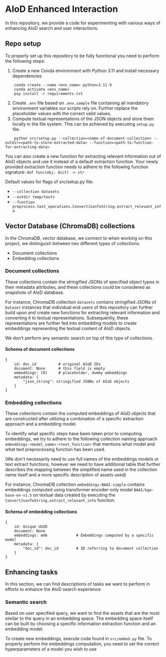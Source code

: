 # AIoD Enhanced Interaction

In this repository, we provide a code for experimenting with various ways of enhancing AIoD search and user interactions.

## Repo setup

To properly set up this repository to be fully functional you need to perform the following steps:

1. Create a new Conda environment with Python 3.11 and install necessary dependencies
```
    conda create --name <env_name> python=3.11.9
    conda activate <env_name>
    pip install -r requirements.txt
```
2. Create `.env` file based on `.env.sample` file containing all mandatory environment variables our scripts rely on. 
Further replace the placeholder values with the correct valid values.
3. Compute textual representations of the JSON objects and store them locally in the file system. 
This can be achieved by executing `setup.py` file.
```
    python src/setup.py --collection=<name-of-document-collection> --outdir=<path-to-store-extracted-data> --function=<path-to-function-for-extracting-data>
```

You can also create a new function for extracting relevant information out of AIoD objects and use it instead of a default extraction function. 
Your newly provided extraction function needs to adhere to the following function signature: `def func(obj: dict) -> str`

Default values for flags of src/setup.py file:
- `--collection datasets`
- `--outdir temp/texts`
- `--function preprocess.text_operations.ConvertJsonToString.extract_relevant_info`

## Vector Database (ChromaDB) collections

In the ChromaDB, vector database, we connect to when working on this project, we distinguish between two different types of collections:
- Document collections
- Embedding collections

### Document collections

These collections contain the stringified JSONs of specified object types in their metadata attributes, and these collections could be considered as snapshots of AIoD database.

For instance, ChromaDB collection `datasets` contains stringified JSONs of `Dataset` instances that individual end users of this repository can further build upon and create new 
functions for extracting relevant information and converting it to textual representations. Subsequently, these representations are further fed into embedding models to create embeddings
representing the textual content of AIoD objects.

We don't perform any semantic search on top of this type of collections.

#### Schema of document collections

```
{
    id: doc_id          # original AIoD IDs
    document: None      # this field is empty 
    embeddings: [0]     # placeholder, dummy embeddings
    metadata: {
        "json_string": stringified JSONs of AIoD objects
    }
}
```

### Embedding collections

These collections contain the computed embeddings of AIoD objects that are constructed after utilizing a combination of a specific extraction approach and a embedding model.

To identify what specific steps have been taken prior to computing embeddings, we try to adhere to the following collection naming approach `embeddings-<model_name>-<text_function>` that
mentions what model and what text preprocessing function has been used.

(We don't necessarily need to use full names of the embeddings models or text extract functions, however we need to have additional table that further describes the mapping between the simplified name used in the collection name itself and a more specific description of assets used)

For instance, ChromaDB collection `embeddings-BAAI-simple` contains embeddings computed using transformer encoder-only model `BAAI/bge-base-en-v1.5` on textual data created by executing the `ConvertJsonToString.extract_relevant_info` function.

#### Schema of embedding collections

```
{
    id: Unique UUID
    document: None
    embeddings: emb             # Embeddings computed by a specific model
    metadata: {
        "doc_id": doc_id        # ID referring to document collection
    }
}
```

## Enhancing tasks

In this section, we can find descriptions of tasks we want to perform in efforts to enhance the AIoD search experience

### Semantic search

Based on user specified query, we want to find the assets that are the most similar to the query in an embedding space. 
The embedding space itself can be built by choosing a specific information extraction function and an embedding model.

To create new embeddings, execute code found in `src/embed.py` file.
To properly perform the embeddings computation, you need to set the correct hyperparameters of a model you wish to use